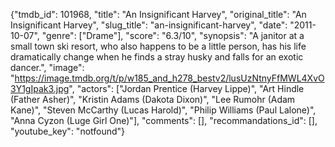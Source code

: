 {"tmdb_id": 101968, "title": "An Insignificant Harvey", "original_title": "An Insignificant Harvey", "slug_title": "an-insignificant-harvey", "date": "2011-10-07", "genre": ["Drame"], "score": "6.3/10", "synopsis": "A janitor at a small town ski resort, who also happens to be a little person, has his life dramatically change when he finds a stray husky and falls for an exotic dancer.", "image": "https://image.tmdb.org/t/p/w185_and_h278_bestv2/lusUzNtnyFfMWL4XvO3Y1gIpak3.jpg", "actors": ["Jordan Prentice (Harvey Lippe)", "Art Hindle (Father Asher)", "Kristin Adams (Dakota Dixon)", "Lee Rumohr (Adam Kane)", "Steven McCarthy (Lucas Harold)", "Philip Williams (Paul Lalone)", "Anna Cyzon (Luge Girl One)"], "comments": [], "recommandations_id": [], "youtube_key": "notfound"}